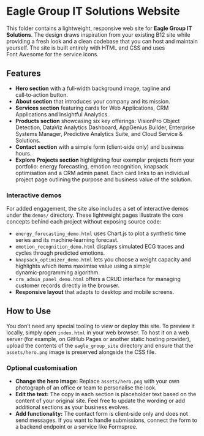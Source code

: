 # Eagle Group IT Solutions Website

This folder contains a lightweight, responsive web site for **Eagle Group
IT Solutions**.  The design draws inspiration from your existing B12
site while providing a fresh look and a clean codebase that you can host
and maintain yourself.  The site is built entirely with HTML and CSS and
uses Font Awesome for the service icons.

## Features

* **Hero section** with a full‑width background image, tagline and call‑to‑action button.
* **About section** that introduces your company and its mission.
* **Services section** featuring cards for Web Applications, CRM Applications
  and Insightful Analytics.
* **Products section** showcasing six key offerings:
  VisionPro Object Detection, DataViz Analytics Dashboard, AppGenius Builder,
  Enterprise Systems Manager, Predictive Analytics Suite, and Cloud Service & Solutions.
* **Contact section** with a simple form (client‑side only) and business
  hours.
* **Explore Projects section** highlighting four exemplar projects from
  your portfolio: energy forecasting, emotion recognition, knapsack
  optimisation and a CRM admin panel.  Each card links to an
  individual project page outlining the purpose and business value of
  the solution.

### Interactive demos

For added engagement, the site also includes a set of interactive
demos under the `demos/` directory.  These lightweight pages
illustrate the core concepts behind each project without exposing
source code:

* `energy_forecasting_demo.html` uses Chart.js to plot a synthetic time
  series and its machine‑learning forecast.
* `emotion_recognition_demo.html` displays simulated ECG traces and
  cycles through predicted emotions.
* `knapsack_optimizer_demo.html` lets you choose a weight capacity and
  highlights which items maximise value using a simple
  dynamic‑programming algorithm.
* `crm_admin_panel_demo.html` offers a CRUD interface for managing
  customer records directly in the browser.
* **Responsive layout** that adapts to desktop and mobile screens.

## How to Use

You don’t need any special tooling to view or deploy this site.  To preview
it locally, simply open `index.html` in your web browser.  To host it on a
web server (for example, on GitHub Pages or another static hosting
provider), upload the contents of the `eagle_group_site` directory and
ensure that the `assets/hero.png` image is preserved alongside the CSS
file.

### Optional customisation

* **Change the hero image:** Replace `assets/hero.png` with your own
  photograph of an office or team to personalise the look.
* **Edit the text:** The copy in each section is placeholder text based
  on the content of your original site.  Feel free to update the wording
  or add additional sections as your business evolves.
* **Add functionality:** The contact form is client‑side only and does not
  send messages.  If you want to handle submissions, connect the form to
  a backend endpoint or a service like Formspree.